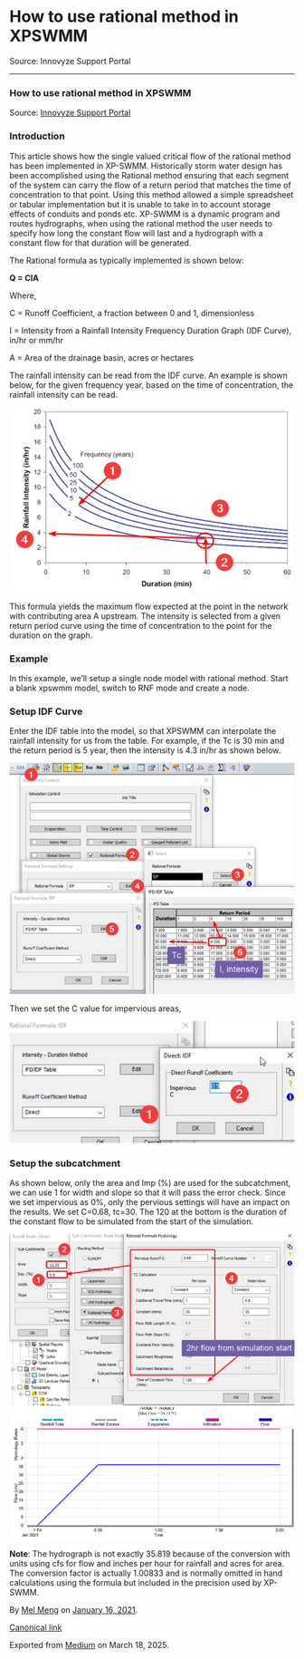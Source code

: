 # How to use rational method in XPSWMM

Source: Innovyze Support Portal

---

### How to use rational method in XPSWMM

Source: [Innovyze Support Portal](https://innovyze.force.com/support/s/article/How-to-use-rational-method-in-XPSWMM)

### Introduction

This article shows how the single valued critical flow of the rational method has been implemented in XP-SWMM. Historically storm water design has been accomplished using the Rational method ensuring that each segment of the system can carry the flow of a return period that matches the time of concentration to that point. Using this method allowed a simple spreadsheet or tabular implementation but it is unable to take in to account storage effects of conduits and ponds etc. XP-SWMM is a dynamic program and routes hydrographs, when using the rational method the user needs to specify how long the constant flow will last and a hydrograph with a constant flow for that duration will be generated.

The Rational formula as typically implemented is shown below:

**Q = CIA**

Where,

C = Runoff Coefficient, a fraction between 0 and 1, dimensionless

I = Intensity from a Rainfall Intensity Frequency Duration Graph (IDF Curve), in/hr or mm/hr

A = Area of the drainage basin, acres or hectares

The rainfall intensity can be read from the IDF curve. An example is shown below, for the given frequency year, based on the time of concentration, the rainfall intensity can be read.

![](images\1_kM_3HaLjl-95jrn1U7lIAQ.png)

This formula yields the maximum flow expected at the point in the network with contributing area A upstream. The intensity is selected from a given return period curve using the time of concentration to the point for the duration on the graph.

### Example

In this example, we’ll setup a single node model with rational method. Start a blank xpswmm model, switch to RNF mode and create a node.

### Setup IDF Curve

Enter the IDF table into the model, so that XPSWMM can interpolate the rainfall intensity for us from the table. For example, if the Tc is 30 min and the return period is 5 year, then the intensity is 4.3 in/hr as shown below.

![](images\1_khhbXOOB7ir_86bwme6bHA.png)

Then we set the C value for impervious areas,

![](images\1_UkCpMKnBOw1ftiofFSD-Tg.png)

### Setup the subcatchment

As shown below, only the area and Imp (%) are used for the subcatchment, we can use 1 for width and slope so that it will pass the error check. Since we set impervious as 0%, only the pervious settings will have an impact on the results. We set C=0.68, tc=30. The 120 at the bottom is the duration of the constant flow to be simulated from the start of the simulation.

![](images\1_QHdB8rt8WrG5hq9H032skQ.png)![](images\1_2MHK9_p8sEtOW1Kx7g3ueQ.png)

**Note**: The hydrograph is not exactly 35.819 because of the conversion with units using cfs for flow and inches per hour for rainfall and acres for area. The conversion factor is actually 1.00833 and is normally omitted in hand calculations using the formula but included in the precision used by XP-SWMM.

By [Mel Meng](https://medium.com/@mel-meng-pe) on [January 16, 2021](https://medium.com/p/b108392118ba).

[Canonical link](https://medium.com/@mel-meng-pe/how-to-use-rational-method-in-xpswmm-b108392118ba)

Exported from [Medium](https://medium.com) on March 18, 2025.